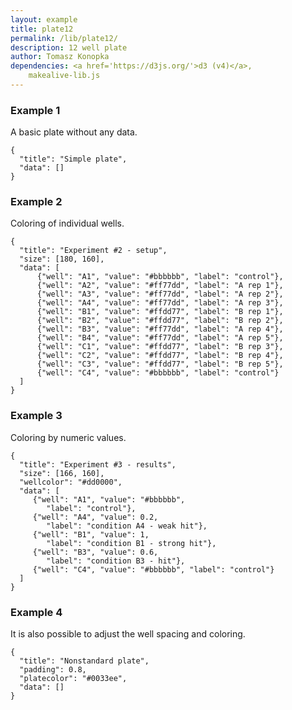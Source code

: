 ```yaml
---
layout: example
title: plate12
permalink: /lib/plate12/
description: 12 well plate
author: Tomasz Konopka
dependencies: <a href='https://d3js.org/'>d3 (v4)</a>,
    makealive-lib.js
---
```


<script src="https://d3js.org/d3.v4.min.js"></script>



### Example 1

A basic plate without any data.

<pre class="example"><code class="makealive plate12">{
  "title": "Simple plate",  
  "data": [] 
}
</code></pre>



### Example 2

Coloring of individual wells.

<pre class="example"><code class="makealive plate12">{
  "title": "Experiment #2 - setup",  
  "size": [180, 160],
  "data": [ 
      {"well": "A1", "value": "#bbbbbb", "label": "control"},
      {"well": "A2", "value": "#ff77dd", "label": "A rep 1"},
      {"well": "A3", "value": "#ff77dd", "label": "A rep 2"},
      {"well": "A4", "value": "#ff77dd", "label": "A rep 3"},
      {"well": "B1", "value": "#ffdd77", "label": "B rep 1"},
      {"well": "B2", "value": "#ffdd77", "label": "B rep 2"},
      {"well": "B3", "value": "#ff77dd", "label": "A rep 4"},
      {"well": "B4", "value": "#ff77dd", "label": "A rep 5"},
      {"well": "C1", "value": "#ffdd77", "label": "B rep 3"}, 
      {"well": "C2", "value": "#ffdd77", "label": "B rep 4"},
      {"well": "C3", "value": "#ffdd77", "label": "B rep 5"},
      {"well": "C4", "value": "#bbbbbb", "label": "control"}
  ]  
}
</code></pre>



### Example 3

Coloring by numeric values.

<pre class="example"><code class="makealive plate12">{
  "title": "Experiment #3 - results",  
  "size": [166, 160],
  "wellcolor": "#dd0000",
  "data": [ 
     {"well": "A1", "value": "#bbbbbb", 
        "label": "control"},         
     {"well": "A4", "value": 0.2, 
        "label": "condition A4 - weak hit"},   
     {"well": "B1", "value": 1, 
        "label": "condition B1 - strong hit"},           
     {"well": "B3", "value": 0.6, 
        "label": "condition B3 - hit"},             
     {"well": "C4", "value": "#bbbbbb", "label": "control"}
  ]  
}
</code></pre>



### Example 4

It is also possible to adjust the well spacing and coloring.

<pre class="example"><code class="makealive plate12">{
  "title": "Nonstandard plate",  
  "padding": 0.8,
  "platecolor": "#0033ee",
  "data": [] 
}
</code></pre>

